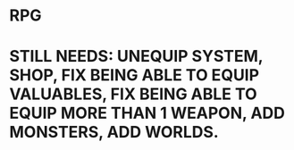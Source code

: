 # RPG

# STILL NEEDS: UNEQUIP SYSTEM, SHOP, FIX BEING ABLE TO EQUIP VALUABLES, FIX BEING ABLE TO EQUIP MORE THAN 1 WEAPON, ADD MONSTERS, ADD WORLDS.
